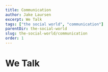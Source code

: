 ```yaml
---
title: Communication
author: Jake Laursen
excerpt: We Talk
tags: ["the social world", "communication"]  
parentDir: the-social-world
slug: the-social-world/communication
order: 1
---
```


# We Talk